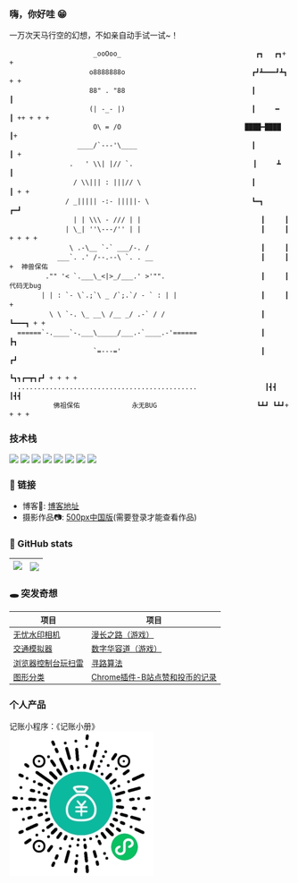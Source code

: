 ### 嗨，你好哇 😁       
 一万次天马行空的幻想，不如亲自动手试一试~！
```
                     _ooOoo_                               　 ┏┓　 ┏┓+ +
                    o8888888o                              　┏┛┻━━━┛┻┓ + + 
                    88" . "88                              　┃　　　　　　  ┃ 
                    (| -_- |)                              　┃　　　━　　　┃ ++ + + +
                     O\ = /O                               ████━████ ┃+
                 ____/`---'\____                           　┃　　　　　　  ┃ +
               .   ' \\| |// `.                              ┃　　　┻　　　┃
                / \\||| : |||// \                          　┃　　　　　　  ┃ + + 　
              / _||||| -:- |||||- \                        　┗━┓　　　┏━┛
                | | \\\ - /// | |                              ┃　　　┃
              | \_| ''\---/'' | |                              ┃　　　┃ + + + +
               \ .-\__ `-` ___/-. /                            ┃　　　┃
            ___`. .' /--.--\ `. . __                           ┃　　　┃ +  神兽保佑
         ."" '< `.___\_<|>_/___.' >'"".                        ┃　　　┃    代码无bug　
        | | : `- \`.;`\ _ /`;.`/ - ` : | |                     ┃　　　┃　　+　
          \ \ `-. \_ __\ /__ _/ .-` / /                        ┃　 　　┗━━━┓ + +
  ======`-.____`-.___\_____/___.-`____.-'======                ┃ 　　　　　　　┣┓
                     `=---='                                   ┃ 　　　　　　　┏┛
                                                               ┗┓┓┏━┳┓┏┛ + + + +
  .............................................                 ┃┫┫ ┃┫┫
           佛祖保佑             永无BUG                         ┗┻┛ ┗┻┛+ + + +
```
### 技术栈
![](https://img.shields.io/badge/-JavaScript-fff?style=flat-square&logo=JavaScript&labelColor=f6f6f6&logoColor=f7df1e&&color=f7df1e)
![](https://img.shields.io/badge/-React-fff?style=flat-square&logo=React&labelColor=f6f6f6&color=4FC08D)
![](https://img.shields.io/badge/-Vite-fff?style=flat-square&logo=Vite&color=6499f7&labelColor=f6f6f6&logoColor=6499f7)
![](https://img.shields.io/badge/-Nodejs-43853d?style=flat-square&logo=Node.js&logoColor=43853d&labelColor=f6f6f6)
![](https://img.shields.io/badge/-WebGL-fff?style=flat-square&logo=WebGL&color=f40&labelColor=f6f6f6&logoColor=f40)
![](https://img.shields.io/badge/-Vue.js-29beb0?style=flat-square&logo=vue.js&labelColor=f6f6f6&color=4FC08D)
![](https://img.shields.io/badge/-GO-fff?style=flat-square&logo=GO&color=00a7d0&labelColor=f6f6f6&logoColor=00a7d0)
![](https://img.shields.io/badge/-MongoDB-fff?style=flat-square&logo=MongoDB&color=00ed64&labelColor=f6f6f6)

### 🔗 链接
- 博客📓: [博客地址](https://blogwxb.cn)   
- 摄影作品📷: [500px中国版](https://500px.com.cn/community/user-details/36a72f2c840268ad5b2ee39f1943f2626)(需要登录才能查看作品)

### 📌 GitHub stats   
|![](https://github-readme-stats.vercel.app/api?username=dearDreamWeb&show_icons=true&theme=radical&include_all_commits=true&theme=radical)|<img align="center" src="https://github-readme-stats.vercel.app/api/top-langs/?username=dearDreamWeb&layout=compact&theme=buefy&hide_border=true&hide=html,stylus,scss,sass,nunjucks" >|
|----------|----------|

### 🕳 突发奇想
|  项目   | 项目  |
|  ----  | ----  |
| <a href="https://github.com/dearDreamWeb/camera-watermark">无忧水印相机</a> | <a href="https://github.com/dearDreamWeb/long-road">漫长之路（游戏）</a> |
| <a href="https://github.com/dearDreamWeb/traffic_simulator.github.io">交通模拟器</a> | <a href="https://github.com/dearDreamWeb/digital-huarong-road">数字华容道（游戏）</a> |
| <a href="https://github.com/dearDreamWeb/browser_console_minesweeper_gird">浏览器控制台玩扫雷</a> | <a href="https://github.com/dearDreamWeb/navigate-pixi">寻路算法</a> |
| <a href="https://image-classifier-ml5.vercel.app">图形分类</a> | <a href="https://github.com/dearDreamWeb/chrome-extension-blibli">Chrome插件-B站点赞和投币的记录</a> |
### 个人产品
记账小程序：《记账小册》   
![](https://raw.githubusercontent.com/dearDreamWeb/picture/main/others/gh_1213e23da1a1_258.jpg)
